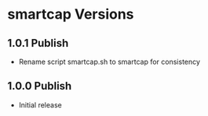 # smartcap Versions

## 1.0.1 Publish

* Rename script smartcap.sh to smartcap for consistency

## 1.0.0 Publish

* Initial release
